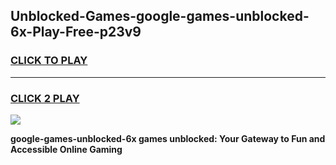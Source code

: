 
## Unblocked-Games-google-games-unblocked-6x-Play-Free-p23v9
<h3>
<a href="https://premium76.site?title=google-games-unblocked-6x&ref=17A">CLICK TO PLAY</a></h3>
<hr>

<h3>
<a href="https://premium76.site?title=google-games-unblocked-6x&ref=17A">CLICK 2 PLAY</a>
  
</h3>

<a href="https://premium76.site?title=google-games-unblocked-6x&ref=17A"><img src="https://clearcache.store/games.png"></a>


**google-games-unblocked-6x games unblocked: Your Gateway to Fun and Accessible Online Gaming**
